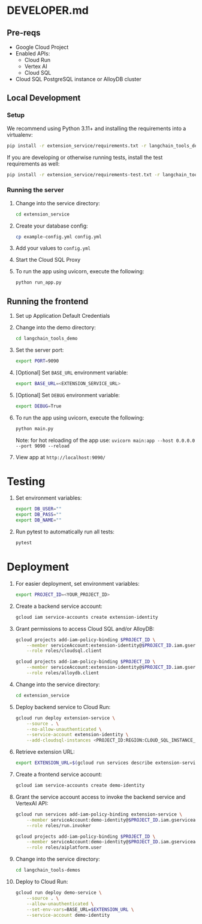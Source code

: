 # DEVELOPER.md

## Pre-reqs

* Google Cloud Project
* Enabled APIs:
    * Cloud Run
    * Vertex AI
    * Cloud SQL
* Cloud SQL PostgreSQL instance or AlloyDB cluster

## Local Development
### Setup

We recommend using Python 3.11+ and installing the requirements into a virtualenv:
```bash
pip install -r extension_service/requirements.txt -r langchain_tools_demo/requirements.txt
```

If you are developing or otherwise running tests, install the test requirements as well:
```bash
pip install -r extension_service/requirements-test.txt -r langchain_tools_demo/requirements-test.txt
```

 <!-- TODO: Add database setup -->

### Running the server

1. Change into the service directory:

    ```bash
    cd extension_service
    ```

1. Create your database config:

    ```bash
    cp example-config.yml config.yml
    ```

1. Add your values to `config.yml`

1. Start the Cloud SQL Proxy

1. To run the app using uvicorn, execute the following:

    ```bash
    python run_app.py
    ```

## Running the frontend

1. Set up Application Default Credentials

1. Change into the demo directory:

    ```bash
    cd langchain_tools_demo
    ```

1. Set the server port:

    ```bash
    export PORT=9090
    ```

1. [Optional] Set `BASE_URL` environment variable:

    ```bash
    export BASE_URL=<EXTENSION_SERVICE_URL>
    ```

1. [Optional] Set `DEBUG` environment variable:

    ```bash
    export DEBUG=True
    ```

1. To run the app using uvicorn, execute the following:

    ```bash
    python main.py
    ```

    Note: for hot reloading of the app use: `uvicorn main:app --host 0.0.0.0 --port 9090 --reload`

1. View app at `http://localhost:9090/`

# Testing

1. Set environment variables:

    ```bash
    export DB_USER=""
    export DB_PASS=""
    export DB_NAME=""
    ```

1. Run pytest to automatically run all tests:

    ```bash
    pytest
    ```

# Deployment

1. For easier deployment, set environment variables:

    ```bash
    export PROJECT_ID=<YOUR_PROJECT_ID>
    ```

1. Create a backend service account:

    ```bash
    gcloud iam service-accounts create extension-identity
    ```

1. Grant permissions to access Cloud SQL and/or AlloyDB:

    ```bash
    gcloud projects add-iam-policy-binding $PROJECT_ID \
        --member serviceAccount:extension-identity@$PROJECT_ID.iam.gserviceaccount.com \
        --role roles/cloudsql.client
    ```

    ```bash
    gcloud projects add-iam-policy-binding $PROJECT_ID \
        --member serviceAccount:extension-identity@$PROJECT_ID.iam.gserviceaccount.com \
        --role roles/alloydb.client
    ```

1. Change into the service directory:

    ```bash
    cd extension_service
    ```

1. Deploy backend service to Cloud Run:

    ```bash
    gcloud run deploy extension-service \
        --source . \
        --no-allow-unauthenticated \
        --service-account extension-identity \
        --add-cloudsql-instances <PROJECT_ID:REGION:CLOUD_SQL_INSTANCE_NAME> \
    ```

1. Retrieve extension URL:

    ```bash
    export EXTENSION_URL=$(gcloud run services describe extension-service --format 'value(status.url)')
    ```

1. Create a frontend service account:

    ```bash
    gcloud iam service-accounts create demo-identity
    ```

1. Grant the service account access to invoke the backend service and VertexAI API:

    ```bash
    gcloud run services add-iam-policy-binding extension-service \
        --member serviceAccount:demo-identity@$PROJECT_ID.iam.gserviceaccount.com \
        --role roles/run.invoker
    ```
    ```bash
    gcloud projects add-iam-policy-binding $PROJECT_ID \
        --member serviceAccount:demo-identity@$PROJECT_ID.iam.gserviceaccount.com \
        --role roles/aiplatform.user
    ```

1. Change into the service directory:

    ```bash
    cd langchain_tools-demos
    ```

1. Deploy to Cloud Run:

    ```bash
    gcloud run deploy demo-service \
        --source . \
        --allow-unauthenticated \
        --set-env-vars=BASE_URL=$EXTENSION_URL \
        --service-account demo-identity
    ```